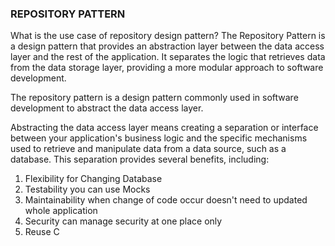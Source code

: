 
### REPOSITORY PATTERN
What is the use case of repository design pattern?
The Repository Pattern is a design pattern that provides an abstraction layer between the data access layer and the rest of the application. It separates the logic that retrieves data from the data storage layer, providing a more modular approach to software development.

The repository pattern is a design pattern commonly used in software development to abstract the data access layer.

Abstracting the data access layer means creating a separation or interface between your application's business logic and the specific mechanisms used to retrieve and manipulate data from a data source, such as a database. This separation provides several benefits, including:
1. Flexibility for Changing Database
2. Testability you can use Mocks
3. Maintainability when change of code occur doesn't need to updated whole application
4. Security can manage security at one place only
5. Reuse C
